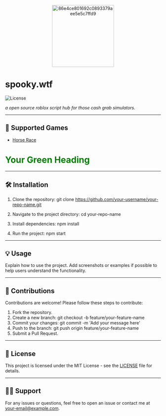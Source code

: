 <div align="center">
  <img src="https://github.com/user-attachments/assets/27b7cd4d-1c23-4711-b7ec-4158f6a8574f" alt="86e4ce801692c0893379aee5e5c7ffd9" width="200"/>
</div>

# spooky.wtf

![License](https://img.shields.io/badge/license-MIT-blue.svg)

*a open source roblox script hub for those cash grab simulators.*

---

## 🚀 Supported Games

- [Horse Race](https://www.roblox.com/games/93787311916283/Horse-Race-New-Mount-Partner) 
<h1 style="color:green;">Your Green Heading</h1>

---

## 🛠️ Installation

1. Clone the repository:
   git clone https://github.com/your-username/your-repo-name.git

2. Navigate to the project directory:
   cd your-repo-name

3. Install dependencies:
   npm install

4. Run the project:
   npm start

---

## 💡 Usage

Explain how to use the project. Add screenshots or examples if possible to help users understand the functionality.

---

## 🤝 Contributions

Contributions are welcome! Please follow these steps to contribute:
1. Fork the repository.
2. Create a new branch: 
   git checkout -b feature/your-feature-name
3. Commit your changes:
   git commit -m 'Add your message here'
4. Push to the branch:
   git push origin feature/your-feature-name
5. Submit a Pull Request.

---

## 📄 License

This project is licensed under the MIT License - see the [LICENSE](LICENSE) file for details.

---

## 🙋‍♂️ Support

For any issues or questions, feel free to open an issue or contact me at your-email@example.com.

